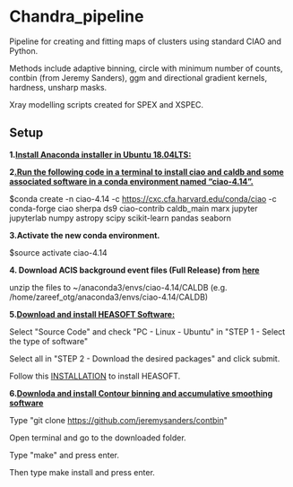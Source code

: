 # Chandra_pipeline

Pipeline for creating and fitting maps of clusters using standard CIAO and Python. 

Methods include adaptive binning, circle with minimum number of counts, contbin (from Jeremy Sanders), ggm and directional gradient kernels, hardness, unsharp masks.

Xray modelling scripts created for SPEX and XSPEC.




## Setup
**1.[Install Anaconda installer in Ubuntu 18.04LTS:](https://docs.anaconda.com/anaconda/install/linux/)**

**2[.Run the following code in a terminal to install ciao and caldb and some associated software in a conda environment named “ciao-4.14”.](https://cxc.cfa.harvard.edu/ciao/download/)**

$conda create -n ciao-4.14 -c https://cxc.cfa.harvard.edu/conda/ciao -c conda-forge ciao sherpa ds9 ciao-contrib caldb_main marx jupyter jupyterlab numpy astropy scipy scikit-learn pandas seaborn


**3.Activate the new conda environment.**

$source activate ciao-4.14

**4. Download ACIS background event files (Full Release) from [here](https://cxc.cfa.harvard.edu/ciao/download/caldb.html)** 

unzip the files to ~/anaconda3/envs/ciao-4.14/CALDB (e.g. /home/zareef_otg/anaconda3/envs/ciao-4.14/CALDB)


**5.[Download and install HEASOFT Software:](https://heasarc.gsfc.nasa.gov/lheasoft/download.html)**

Select "Source Code" and check "PC - Linux - Ubuntu" in "STEP 1 - Select the type of software"

Select all in "STEP 2 - Download the desired packages" and click submit.

Follow this [INSTALLATION](https://heasarc.gsfc.nasa.gov/lheasoft/ubuntu.html) to install HEASOFT.


**6.[Downloda and install Contour binning and accumulative smoothing software](https://github.com/jeremysanders/contbin)**

Type "git clone https://github.com/jeremysanders/contbin"

Open terminal and go to the downloaded folder.

Type "make" and press enter.

Then type make install and press enter.

